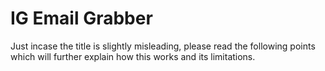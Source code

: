 # IG Email Grabber

Just incase the title is slightly misleading, please read the following points which will further explain how this works and its limitations.
